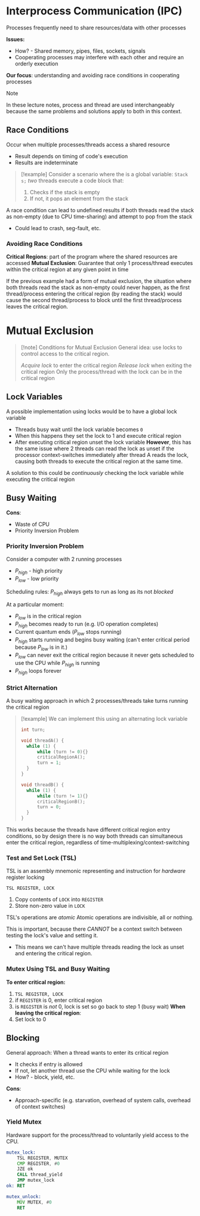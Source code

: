 
# Interprocess Communication (IPC)
Processes frequently need to share resources/data with other processes

**Issues:**
- How? - Shared memory, pipes, files, sockets, signals
- Cooperating processes may interfere with each other and require an orderly execution

**Our focus**: understanding and avoiding race conditions in cooperating processes

>[!note]
>In these lecture notes, process and thread are used interchangeably because the same problems and solutions apply to both in this context.

## Race Conditions
Occur when multiple processes/threads access a shared resource
- Result depends on timing of code's execution
- Results are indeterminate

>[!example]
>Consider a scenario where the is a global variable: `Stack s;` 
>*two* threads execute a code block that:
>1. Checks if the stack is empty
>2. If not, it pops an element from the stack

A race condition can lead to undefined results if both threads read the stack as non-empty (due to CPU time-sharing) and attempt to pop from the stack
- Could lead to crash, seg-fault, etc.

### Avoiding Race Conditions
**Critical Regions**: part of the program where the shared resources are accessed
**Mutual Exclusion**: Guarantee that only 1 process/thread executes within the critical region at any given point in time


If the previous example had a form of mutual exclusion, the situation where both threads read the stack as non-empty could never happen, as the first thread/process entering the critical region (by reading the stack) would cause the second thread/process to block until the first thread/process leaves the critical region.

# Mutual Exclusion

>[!note] Conditions for Mutual Exclusion
> General idea: use locks to control access to the critical region.
> 
> *Acquire lock* to enter the critical region
> *Release lock* when exiting the critical region
> Only the process/thread with the lock can be in the critical region


## Lock Variables
A possible implementation using locks would be to have a global lock variable
- Threads busy wait until the lock variable becomes `0`
- When this happens they set the lock to 1 and execute critical region
- After executing critical region unset the lock variable
**However**, this has the same issue where 2 threads can read the lock as unset if the processor context-switches immediately after thread A reads the lock, causing both threads to execute the critical region at the same time.

A solution to this could be *continuously* checking the lock variable while executing the critical region

## Busy Waiting

**Cons**:
- Waste of CPU
- Priority Inversion Problem

### Priority Inversion Problem
Consider a computer with 2 running processes
- $P_{high}$ - high priority
- $P_{low}$ - low priority

Scheduling rules: $P_{high}$ always gets to run as long as its not *blocked*

At a particular moment:
- $P_{low}$ is in the critical region
- $P_{high}$ becomes ready to run (e.g. I/O operation completes)
- Current quantum ends ($P_{low}$ stops running)
- $P_{high}$ starts running and begins busy waiting (can't enter critical period because $P_{low}$ is in it.)
- $P_{low}$ can never exit the critical region because it never gets scheduled to use the CPU while $P_{high}$ is running
- $P_{high}$ loops forever

### Strict Alternation
A busy waiting approach in which 2 processes/threads take turns running the critical region

>[!example]
>We can implement this using an alternating lock variable
>
>```c
>int turn;
>
>void threadA() {
>	while (1) {
>		while (turn != 0){}
>		criticalRegionA();
>		turn = 1;
>	}
>}
>
>void threadB() {
>	while (1) {
>		while (turn != 1){}
>		criticalRegionB();
>		turn = 0;
>	}
>}
>```

This works because the threads have different critical region entry conditions, so by design there is no way both threads can simultaneous enter the critical region, regardless of time-multiplexing/context-switching

### Test and Set Lock (TSL)
TSL is an assembly mnemonic representing and instruction for *hardware* register locking

`TSL REGISTER, LOCK`
1. Copy contents of `LOCK` into `REGISTER`
2. Store non-zero value in `LOCK`

TSL's operations are *atomic*
Atomic operations are indivisible, all or nothing.

This is important, because there *CANNOT* be a context switch between testing the lock's value and setting it.
- This means we can't have multiple threads reading the lock as unset and entering the critical region.

### Mutex Using TSL and Busy Waiting
**To enter critical region:**
1. `TSL REGISTER, LOCK`
2. if `REGISTER` is 0, enter critical region
3. is `REGISTER` is *not* 0, lock is set so go back to step 1 (busy wait)
**When leaving the critical region**:
1. Set lock to 0

## Blocking

General approach:
When a thread wants to enter its critical region
- It checks if entry is allowed
- If not, let another thread use the CPU while waiting for the lock
- How? - block, yield, etc.

**Cons**:
- Approach-specific (e.g. starvation, overhead of system calls, overhead of context switches)

### Yield Mutex

Hardware support for the process/thread to voluntarily yield access to the CPU.

```asm
mutex_lock:
	TSL REGISTER, MUTEX
	CMP REGISTER, #0
	JZE ok
	CALL thread_yield
	JMP mutex_lock
ok:	RET

mutex_unlock:
	MOV MUTEX, #0
	RET
```

